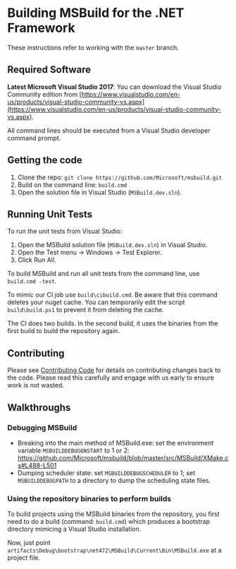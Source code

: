 # Building MSBuild for the .NET Framework

These instructions refer to working with the `master` branch.

## Required Software

**Latest Microsoft Visual Studio 2017**: You can download the Visual Studio Community edition from [https://www.visualstudio.com/en-us/products/visual-studio-community-vs.aspx](https://www.visualstudio.com/en-us/products/visual-studio-community-vs.aspx).

All command lines should be executed from a Visual Studio developer command prompt.

## Getting the code

1. Clone the repo: `git clone https://github.com/Microsoft/msbuild.git`
2. Build on the command line: `build.cmd`
3. Open the solution file in Visual Studio (`MSBuild.dev.sln`).

## Running Unit Tests

To run the unit tests from Visual Studio:

1. Open the MSBuild solution file (`MSBuild.dev.sln`) in Visual Studio.
2. Open the Test menu -> Windows -> Test Explorer.
3. Click Run All.

To build MSBuild and run all unit tests from the command line, use `build.cmd -test`.

To mimic our CI job use `build\cibuild.cmd`. Be aware that this command deletes your nuget cache. You can temporarily edit the script `build\build.ps1` to prevent it from deleting the cache.

The CI does two builds. In the second build, it uses the binaries from the first build to build the repository again.

## Contributing

Please see [Contributing Code](https://github.com/Microsoft/msbuild/blob/master/documentation/wiki/Contributing-Code.md) for details on contributing changes back to the code. Please read this carefully and engage with us early to ensure work is not wasted.

## Walkthroughs

### Debugging MSBuild

- Breaking into the main method of MSBuild.exe: set the environment variable `MSBUILDDEBUGONSTART` to 1 or 2: https://github.com/Microsoft/msbuild/blob/master/src/MSBuild/XMake.cs#L488-L501
- Dumping scheduler state: set `MSBUILDDEBUGSCHEDULER` to 1; set `MSBUILDDEBUGPATH` to a directory to dump the scheduling state files.

### Using the repository binaries to perform builds

To build projects using the MSBuild binaries from the repository, you first need to do a build (command: `build.cmd`) which produces a bootstrap directory mimicing a Visual Studio installation.

Now, just point `artifacts\Debug\bootstrap\net472\MSBuild\Current\Bin\MSBuild.exe` at a project file.
